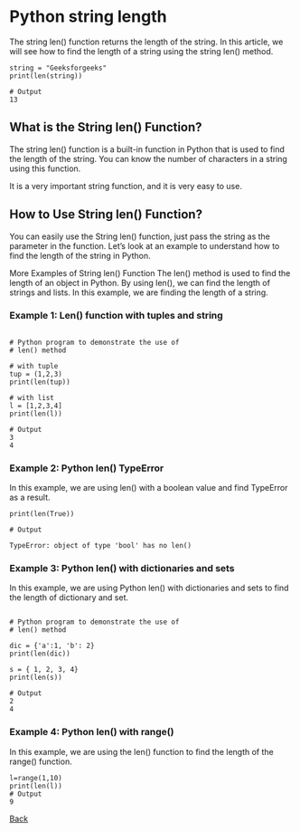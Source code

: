 # Python string length 
The string len() function returns the length of the string. In this article, we will see how to find the length of a string using the string len() method.

```
string = "Geeksforgeeks"
print(len(string))

# Output
13

```

## What is the String len() Function?
The string len() function is a built-in function in Python that is used to find the length of the string. You can know the number of characters in a string using this function.

It is a very important string function, and it is very easy to use.

## How to Use String len() Function?
You can easily use the String len() function, just pass the string as the parameter in the function. Let’s look at an example to understand how to find the length of the string in Python.

More Examples of String len() Function
The len() method is used to find the length of an object in Python. By using len(), we can find the length of strings and lists. In this example, we are finding the length of a string.

### Example 1: Len() function with tuples and string    

```

# Python program to demonstrate the use of
# len() method 

# with tuple
tup = (1,2,3)
print(len(tup))

# with list
l = [1,2,3,4]
print(len(l))

# Output
3
4

```

###  Example 2: Python len() TypeError
In this example, we are using len() with a boolean value and find TypeError as a result.

```
print(len(True))

# Output

TypeError: object of type 'bool' has no len()
```

### Example 3: Python len() with dictionaries and sets
In this example, we are using Python len() with dictionaries and sets to find the length of dictionary and set.

```

# Python program to demonstrate the use of
# len() method 

dic = {'a':1, 'b': 2}
print(len(dic))

s = { 1, 2, 3, 4}
print(len(s))

# Output
2
4
```

### Example 4: Python len() with range()
In this example, we are using the len() function to find the length of the range() function.

```
l=range(1,10)
print(len(l))
# Output
9
```

[Back](./README.md)
